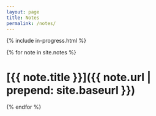 ```yaml
---
layout: page
title: Notes
permalink: /notes/
---
```


{% include in-progress.html %}

{% for note in site.notes %}
# [{{ note.title }}]({{ note.url | prepend: site.baseurl }})
{% endfor %}
  
  